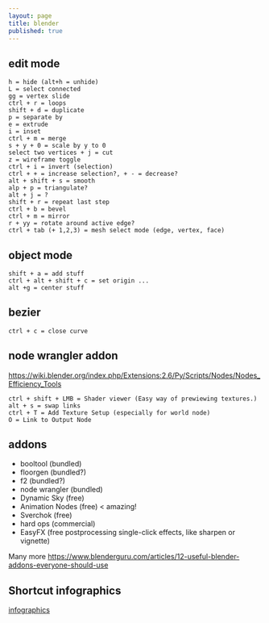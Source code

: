 ```yaml
---
layout: page
title: blender
published: true
---
```

## edit mode

    h = hide (alt+h = unhide)
    L = select connected
    gg = vertex slide
    ctrl + r = loops
    shift + d = duplicate
    p = separate by
    e = extrude
    i = inset
    ctrl + m = merge
    s + y + 0 = scale by y to 0
    select two vertices + j = cut
    z = wireframe toggle
    ctrl + i = invert (selection)
    ctrl + + = increase selection?, + - = decrease?
    alt + shift + s = smooth
    alp + p = triangulate?
    alt + j = ?
    shift + r = repeat last step
    ctrl + b = bevel
    ctrl + m = mirror
    r + yy = rotate around active edge?
    ctrl + tab (+ 1,2,3) = mesh select mode (edge, vertex, face)
    
## object mode

    shift + a = add stuff
    ctrl + alt + shift + c = set origin ...
    alt +g = center stuff
    
## bezier

    ctrl + c = close curve
    
## node wrangler addon

https://wiki.blender.org/index.php/Extensions:2.6/Py/Scripts/Nodes/Nodes_Efficiency_Tools

    ctrl + shift + LMB = Shader viewer (Easy way of prewiewing textures.)
    alt + s = swap links
    ctrl + T = Add Texture Setup (especially for world node)
    O = Link to Output Node
    
## addons

- booltool (bundled)
- floorgen (bundled?)
- f2 (bundled?)
- node wrangler (bundled)
- Dynamic Sky (free)
- Animation Nodes (free) < amazing!
- Sverchok (free)
- hard ops (commercial)
- EasyFX (free postprocessing single-click effects, like sharpen or vignette)

Many more https://www.blenderguru.com/articles/12-useful-blender-addons-everyone-should-use

## Shortcut infographics

[infographics](https://tplinnovator.files.wordpress.com/2015/09/blender3d-shortcuts-infographic.jpg)  

